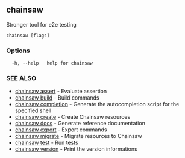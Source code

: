 ## chainsaw

Stronger tool for e2e testing

```
chainsaw [flags]
```

### Options

```
  -h, --help   help for chainsaw
```

### SEE ALSO

* [chainsaw assert](chainsaw_assert.md)	 - Evaluate assertion
* [chainsaw build](chainsaw_build.md)	 - Build commands
* [chainsaw completion](chainsaw_completion.md)	 - Generate the autocompletion script for the specified shell
* [chainsaw create](chainsaw_create.md)	 - Create Chainsaw resources
* [chainsaw docs](chainsaw_docs.md)	 - Generate reference documentation
* [chainsaw export](chainsaw_export.md)	 - Export commands
* [chainsaw migrate](chainsaw_migrate.md)	 - Migrate resources to Chainsaw
* [chainsaw test](chainsaw_test.md)	 - Run tests
* [chainsaw version](chainsaw_version.md)	 - Print the version informations

